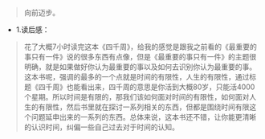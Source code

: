 >向前迈步。

- 1.读后感：

>花了大概7小时读完这本《四千周》，给我的感觉是跟我之前看的《最重要的事只有一件》说的很多东西有点像，但是《最重要的事只有一件》的主题很明确，就是如果做好你认为最重要的事以及如何去识别你认为最重要的事。这本书呢，强调的最多的一个点就是时间的有限性，人生的有限性，通过标题《四千周》也能看出来，四千周的意思是你活到大概80岁，只能活4000个星期。所以时间是有限的，那我们该如何面对时间的有限性，如何面对人生的有限性，然后书里就在探讨一系列相关的东西，但都是围绕时间有限这个问题延申出来的一系列的东西。总体来说，这本书还不错，让你能更清晰的认识时间，纠偏一些自己过去对于时间的认知。
